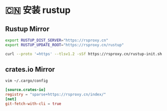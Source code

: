 # 🇨🇳 安装 rustup

## Rustup Mirror

```bash
export RUSTUP_DIST_SERVER="https://rsproxy.cn"
export RUSTUP_UPDATE_ROOT="https://rsproxy.cn/rustup"
```

```bash
curl --proto '=https' --tlsv1.2 -sSf https://rsproxy.cn/rustup-init.sh | sh
```

## crates.io Mirror

```bash
vim ~/.cargo/config
```

```toml
[source.crates-io]
registry = "sparse+https://rsproxy.cn/index/"
[net]
git-fetch-with-cli = true
```
